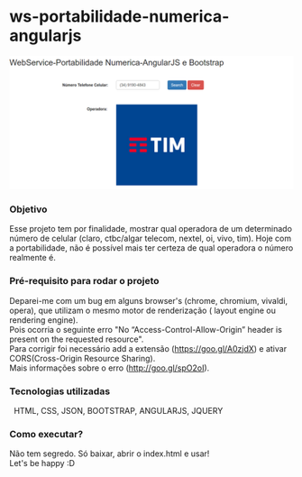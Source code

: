 # ws-portabilidade-numerica-angularjs


<div><img alt="print" src="img/print.png" /></div>

### Objetivo

Esse projeto tem por finalidade, mostrar qual operadora de um determinado número de celular (claro, ctbc/algar telecom, nextel, oi, vivo, tim).
Hoje com a portabilidade, não é possível mais ter certeza de qual operadora o número realmente é.


### Pré-requisito para rodar o projeto

Deparei-me com um bug em alguns browser's (chrome, chromium, vivaldi, opera), que utilizam o mesmo motor de renderização ( layout engine ou rendering engine).<br>
Pois ocorria o seguinte erro "No “Access-Control-Allow-Origin” header is present on the requested resource".<br>
Para corrigir foi necessário add a extensão (https://goo.gl/A0zjdX) e ativar CORS(Cross-Origin Resource Sharing).<br>
Mais informações sobre o erro (http://goo.gl/spO2oI).
			 
### Tecnologias utilizadas

  HTML, CSS, JSON, BOOTSTRAP, ANGULARJS, JQUERY
			 
### Como executar?

Não tem segredo. Só baixar, abrir o index.html e usar!<br>
Let's be happy :D
		 

